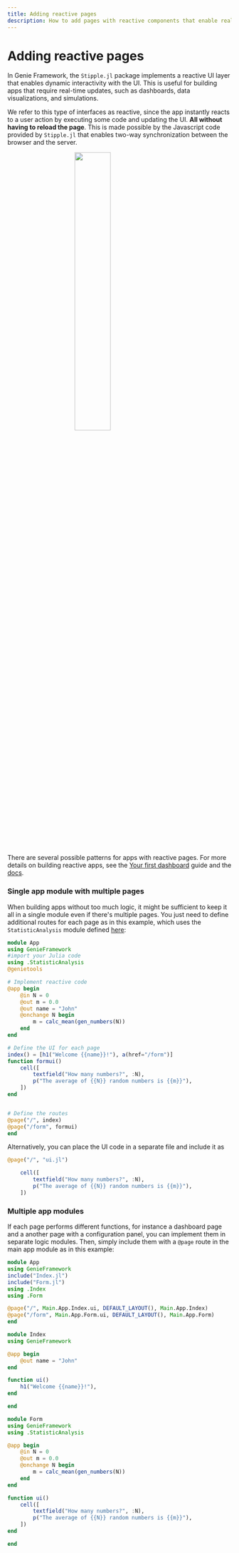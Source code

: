 ```yaml
---
title: Adding reactive pages
description: How to add pages with reactive components that enable real-time interactivity with the UI.
---
```


# Adding reactive pages

In Genie Framework, the `Stipple.jl` package implements a reactive UI layer that enables dynamic interactivity with the UI. This is useful for building apps that require real-time updates, such as dashboards, data visualizations, and simulations.

We refer to this type of interfaces as reactive, since the app instantly reacts to a user action by executing some code and updating the UI. **All without having to reload the page**. This is made possible by the Javascript code provided by `Stipple.jl` that enables two-way synchronization between the browser and the server.

<img class="border-gray-300 border-2" style="display:block;width:40%;max-width:100%;margin-left:auto;margin-right:auto" src="/assets/guides/reactive-pages/reactivenumbers.gif">

There are several possible patterns for apps with reactive pages. For more details on building reactive apps, see the [Your first dashboard](/guides/your-first-dashboard) guide and the [docs](/reference/reactive-UI).

### Single app module with multiple pages

When building apps without too much logic, it might be sufficient to keep it all in a single module even if there's multiple pages. You just need to define additional routes for each page as in this example, which uses the `StatisticAnalysis` module defined [here](/guides/your-first-dashboard):

```julia [app.jl]
module App
using GenieFramework
#import your Julia code
using .StatisticAnalysis
@genietools

# Implement reactive code
@app begin
    @in N = 0
    @out m = 0.0
    @out name = "John"
    @onchange N begin
        m = calc_mean(gen_numbers(N))
    end
end

# Define the UI for each page
index() = [h1("Welcome {{name}}!"), a(href="/form")]
function formui()
    cell([
        textfield("How many numbers?", :N),
        p("The average of {{N}} random numbers is {{m}}"),
    ])
end


# Define the routes
@page("/", index)
@page("/form", formui)
end
```

Alternatively, you can place the UI code in a separate file and include it as
```julia [app.jl]
@page("/", "ui.jl")
```

```julia [ui.jl]
    cell([
        textfield("How many numbers?", :N),
        p("The average of {{N}} random numbers is {{m}}"),
    ])
```

### Multiple app modules

If each page performs different functions, for instance a dashboard page and a another page with a  configuration panel, you can implement them in separate logic modules. Then, simply include them with a `@page` route in the main app module as in this example:

```julia [app.jl]
module App
using GenieFramework
include("Index.jl")
include("Form.jl")
using .Index
using .Form

@page("/", Main.App.Index.ui, DEFAULT_LAYOUT(), Main.App.Index)
@page("/form", Main.App.Form.ui, DEFAULT_LAYOUT(), Main.App.Form)
end
````



```julia [Index.jl]
module Index
using GenieFramework

@app begin
    @out name = "John"
end

function ui()
    h1("Welcome {{name}}!"),
end

end
```

```julia [Form.jl]
module Form
using GenieFramework
using .StatisticAnalysis

@app begin
    @in N = 0
    @out m = 0.0
    @onchange N begin
        m = calc_mean(gen_numbers(N))
    end
end

function ui()
    cell([
        textfield("How many numbers?", :N),
        p("The average of {{N}} random numbers is {{m}}"),
    ])
end

end
```

